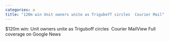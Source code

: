 ```yaml
---
categories: a
title: "120m win Unit owners unite as Triguboff circles  Courier Mail"
---
```

$120m win: Unit owners unite as Triguboff circles&nbsp;&nbsp;Courier MailView Full coverage on Google News